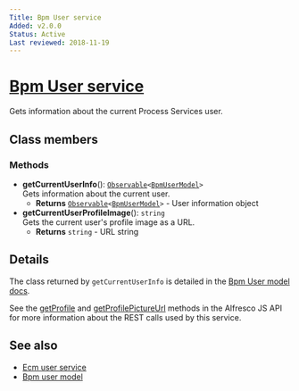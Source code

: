 ```yaml
---
Title: Bpm User service
Added: v2.0.0
Status: Active
Last reviewed: 2018-11-19
---
```


# [Bpm User service](../../../lib/core/userinfo/services/bpm-user.service.ts "Defined in bpm-user.service.ts")

Gets information about the current Process Services user.

## Class members

### Methods

-   **getCurrentUserInfo**(): [`Observable`](http://reactivex.io/documentation/observable.html)`<`[`BpmUserModel`](../core/bpm-user.model.md)`>`<br/>
    Gets information about the current user.
    -   **Returns** [`Observable`](http://reactivex.io/documentation/observable.html)`<`[`BpmUserModel`](../core/bpm-user.model.md)`>` - User information object
-   **getCurrentUserProfileImage**(): `string`<br/>
    Gets the current user's profile image as a URL.
    -   **Returns** `string` - URL string

## Details

The class returned by `getCurrentUserInfo` is detailed
in the [Bpm User model docs](bpm-user.model.md).

See the
[getProfile](https://github.com/Alfresco/alfresco-js-api/blob/master/src/alfresco-activiti-rest-api/docs/ProfileApi.md#getProfile)
and
[getProfilePictureUrl](https://github.com/Alfresco/alfresco-js-api/blob/master/src/alfresco-activiti-rest-api/docs/ProfileApi.md#getProfilePictureUrl)
methods in the Alfresco JS API for more information about the REST calls used by this service.

## See also

-   [Ecm user service](ecm-user.service.md)
-   [Bpm user model](bpm-user.model.md)

